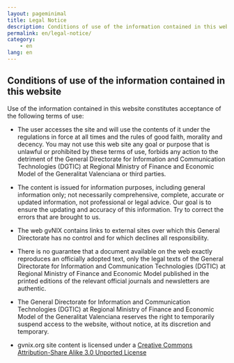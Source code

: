 ```yaml
---
layout: pageminimal
title: Legal Notice
description: Conditions of use of the information contained in this website
permalink: en/legal-notice/
category:
    - en
lang: en
---
```


## Conditions of use of the information contained in this website

Use of the information contained in this website constitutes acceptance of the
following terms of use:

* The user accesses the site and will use the contents of it under the regulations
in force at all times and the rules of good faith, morality and decency. You may
not use this web site any goal or purpose that is unlawful or prohibited by these
terms of use, forbids any action to the detriment of the General Directorate for
Information and Communication Technologies (DGTIC) at Regional Ministry of Finance and Economic Model
of the Generalitat Valenciana or third parties.

* The content is issued for information purposes, including general information
only; not necessarily comprehensive, complete, accurate or updated information,
not professional or legal advice. Our goal is to ensure the updating and accuracy
of this information. Try to correct the errors that are brought to us.

* The web gvNIX contains links to external sites over which this General Directorate
has no control and for which declines all responsibility.

* There is no guarantee that a document available on the web exactly reproduces
an officially adopted text, only the legal texts of the General Directorate for
Information and Communication Technologies (DGTIC) at Regional Ministry of Finance and Economic Model
 published in the printed editions of the relevant official
journals and newsletters are authentic.

* The General Directorate for Information  and Communication Technologies (DGTIC)
at Regional Ministry of Finance and Economic Model of the Generalitat Valenciana
reserves the right to temporarily suspend access to the website, without notice,
at its discretion and temporary.

* gvnix.org site content is licensed under a
[Creative Commons Attribution-Share Alike 3.0 Unported License](http://creativecommons.org/licenses/by-sa/3.0/)

